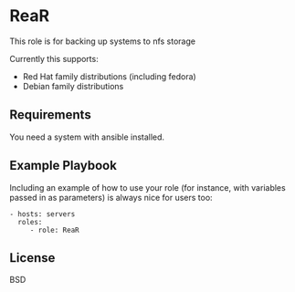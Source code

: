 ReaR
=========

This role is for backing up systems to nfs storage

Currently this supports:

- Red Hat family distributions (including fedora)
- Debian family distributions


Requirements
------------

You need a system with ansible installed.

Example Playbook
----------------

Including an example of how to use your role (for instance, with variables passed in as parameters) is always nice for users too:

    - hosts: servers
      roles:
         - role: ReaR

License
-------

BSD

